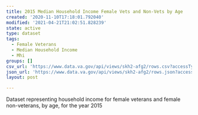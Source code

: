 ```yaml
---
title: 2015 Median Household Income Female Vets and Non-Vets by Age
created: '2020-11-10T17:18:01.792040'
modified: '2021-04-21T21:02:51.828239'
state: active
type: dataset
tags:
  - Female Veterans
  - Median Household Income
  - Mhi
groups: []
csv_url: 'https://www.data.va.gov/api/views/skh2-afg2/rows.csv?accessType=DOWNLOAD'
json_url: 'https://www.data.va.gov/api/views/skh2-afg2/rows.json?accessType=DOWNLOAD'
layout: post

---
```

Dataset representing household income for female veterans and female non-veterans, by age, for the year 2015
